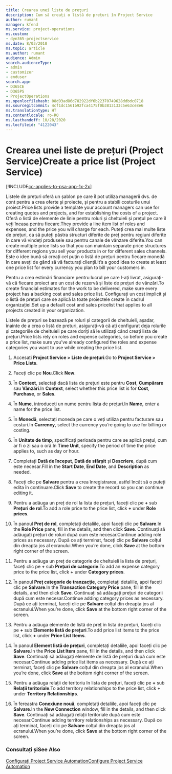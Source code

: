 ```yaml
---
title: Crearea unei liste de preţuri
description: Cum să creați o listă de prețuri în Project Service
author: rumant
manager: kfend
ms.service: project-operations
ms.custom:
- dyn365-projectservice
ms.date: 8/03/2018
ms.topic: article
ms.author: rumant
audience: Admin
search.audienceType:
- admin
- customizer
- enduser
search.app:
- D365CE
- D365PS
- ProjectOperations
ms.openlocfilehash: 08d93ad86d782922df6b22370749628ddbdc0718
ms.sourcegitcommit: 4cf1dc1561b92fca4175f0b3813133c5e63ce8e6
ms.translationtype: HT
ms.contentlocale: ro-RO
ms.lasthandoff: 10/28/2020
ms.locfileid: "4122043"
---
```

# <a name="create-a-price-list-project-service"></a><span data-ttu-id="abefd-103">Crearea unei liste de prețuri (Project Service)</span><span class="sxs-lookup"><span data-stu-id="abefd-103">Create a price list (Project Service)</span></span>

[!INCLUDE[cc-applies-to-psa-app-1x-2x](../includes/cc-applies-to-psa-app-1x-2x.md)]

<span data-ttu-id="abefd-104">Listele de prețuri oferă un șablon pe care îl pot utiliza managerii dvs. de cont pentru a crea oferte și proiecte, și pentru a stabili costurile unui proiect.</span><span class="sxs-lookup"><span data-stu-id="abefd-104">Price lists provide a template your account managers can use for creating quotes and projects, and for establishing the costs of a project.</span></span> <span data-ttu-id="abefd-105">Oferă o listă de elemente de linie pentru roluri și cheltuieli și prețul pe care îl veți încasa pentru fiecare.</span><span class="sxs-lookup"><span data-stu-id="abefd-105">They provide a line item list of roles and expenses, and the price you will charge for each.</span></span> <span data-ttu-id="abefd-106">Puteți crea mai multe liste de prețuri, ca să puteți păstra structuri diferite de preț pentru regiuni diferite în care vă vindeți produsele sau pentru canale de vânzare diferite.</span><span class="sxs-lookup"><span data-stu-id="abefd-106">You can create multiple price lists so that you can maintain separate price structures for different regions you sell your products in or for different sales channels.</span></span> <span data-ttu-id="abefd-107">Este o idee bună să creați cel puțin o listă de prețuri pentru fiecare monedă în care aveți de gând să vă facturați clienții.</span><span class="sxs-lookup"><span data-stu-id="abefd-107">It’s a good idea to create at least one price list for every currency you plan to bill your customers in.</span></span>  
  
<span data-ttu-id="abefd-108">Pentru a crea estimări financiare pentru lucrul pe care l-ați livrat, asigurați-vă că fiecare proiect are un cost de rezervă și liste de prețuri de vânzări.</span><span class="sxs-lookup"><span data-stu-id="abefd-108">To create financial estimates for the work to be delivered, make sure every project has a backing cost and sales price list.</span></span> <span data-ttu-id="abefd-109">Configurați un cost implicit și o listă de prețuri care se aplică la toate proiectele create în cadrul organizației.</span><span class="sxs-lookup"><span data-stu-id="abefd-109">Set up a default cost and sales pricelist that applies to all projects created in your organization.</span></span>  
  
<span data-ttu-id="abefd-110">Listele de prețuri se bazează pe roluri și categorii de cheltuieli, așadar, înainte de a crea o listă de preturi, asigurați-vă că ați configurat deja rolurile și categoriile de cheltuieli pe care doriți să le utilizați când creați lista de prețuri.</span><span class="sxs-lookup"><span data-stu-id="abefd-110">Price lists rely on roles and expense categories, so before you create a price list, make sure you’ve already configured the roles and expense categories you want to use while creating the price list.</span></span>  
  
1.  <span data-ttu-id="abefd-111">Accesați **Project Service > Liste de prețuri**.</span><span class="sxs-lookup"><span data-stu-id="abefd-111">Go to **Project Service > Price Lists**.</span></span>  
  
2.  <span data-ttu-id="abefd-112">Faceți clic pe **Nou**.</span><span class="sxs-lookup"><span data-stu-id="abefd-112">Click **New**.</span></span>  
  
3.  <span data-ttu-id="abefd-113">În **Context**, selectați dacă lista de prețuri este pentru **Cost**, **Cumpărare** sau **Vânzări**.</span><span class="sxs-lookup"><span data-stu-id="abefd-113">In **Context**, select whether this price list is for **Cost**, **Purchase**, or **Sales**.</span></span>  
  
4.  <span data-ttu-id="abefd-114">În **Nume**, introduceți un nume pentru lista de prețuri.</span><span class="sxs-lookup"><span data-stu-id="abefd-114">In **Name**, enter a name for the price list.</span></span>  
  
5.  <span data-ttu-id="abefd-115">În **Monedă**, selectați moneda pe care o veți utiliza pentru facturare sau costuri.</span><span class="sxs-lookup"><span data-stu-id="abefd-115">In **Currency**, select the currency you’re going to use for billing or costing.</span></span>  
  
6.  <span data-ttu-id="abefd-116">În **Unitate de timp**, specificați perioada pentru care se aplică prețul, cum ar fi o zi sau o oră.</span><span class="sxs-lookup"><span data-stu-id="abefd-116">In **Time Unit**, specify the period of time the price applies to, such as day or hour.</span></span>  
  
7.  <span data-ttu-id="abefd-117">Completați **Dată de început**, **Dată de sfârșit** și **Descriere**, după cum este necesar.</span><span class="sxs-lookup"><span data-stu-id="abefd-117">Fill in the **Start Date**, **End Date**, and **Description** as needed.</span></span>  
  
8.  <span data-ttu-id="abefd-118">Faceți clic pe **Salvare** pentru a crea înregistrarea, astfel încât să o puteți edita în continuare.</span><span class="sxs-lookup"><span data-stu-id="abefd-118">Click **Save** to create the record so you can continue editing it.</span></span>  
  
9. <span data-ttu-id="abefd-119">Pentru a adăuga un preț de rol la lista de prețuri, faceți clic pe **+** sub **Prețuri de rol**.</span><span class="sxs-lookup"><span data-stu-id="abefd-119">To add a role price to the price list, click **+** under **Role prices**.</span></span>  
  
10. <span data-ttu-id="abefd-120">În panoul **Preț de rol**, completați detaliile, apoi faceți clic pe **Salvare**.</span><span class="sxs-lookup"><span data-stu-id="abefd-120">In the **Role Price** pane, fill in the details, and then click **Save**.</span></span> <span data-ttu-id="abefd-121">Continuați să adăugați prețuri de roluri după cum este necesar.</span><span class="sxs-lookup"><span data-stu-id="abefd-121">Continue adding role prices as necessary.</span></span> <span data-ttu-id="abefd-122">După ce ați terminat, faceți clic pe **Salvare** colțul din dreapta jos al ecranului.</span><span class="sxs-lookup"><span data-stu-id="abefd-122">When you’re done, click **Save** at the bottom right corner of the screen.</span></span>  
  
11. <span data-ttu-id="abefd-123">Pentru a adăuga un preț de categorie de cheltuieli la lista de prețuri, faceți clic pe **+** sub **Prețuri de categorie**.</span><span class="sxs-lookup"><span data-stu-id="abefd-123">To add an expense category price to the price list, click **+** under **Category prices**.</span></span>  
  
12. <span data-ttu-id="abefd-124">În panoul **Preț categorie de tranzacție**, completați detaliile, apoi faceți clic pe **Salvare**.</span><span class="sxs-lookup"><span data-stu-id="abefd-124">In the **Transaction Category Price** pane, fill in the details, and then click **Save**.</span></span> <span data-ttu-id="abefd-125">Continuați să adăugați prețuri de categorii după cum este necesar.</span><span class="sxs-lookup"><span data-stu-id="abefd-125">Continue adding category prices as necessary.</span></span> <span data-ttu-id="abefd-126">După ce ați terminat, faceți clic pe **Salvare** colțul din dreapta jos al ecranului.</span><span class="sxs-lookup"><span data-stu-id="abefd-126">When you’re done, click **Save** at the bottom right corner of the screen.</span></span>  
  
13. <span data-ttu-id="abefd-127">Pentru a adăuga elemente de listă de preț în lista de prețuri, faceți clic pe **+** sub **Elemente listă de prețuri**.</span><span class="sxs-lookup"><span data-stu-id="abefd-127">To add price list items to the price list, click **+** under **Price List Items**.</span></span>  
  
14. <span data-ttu-id="abefd-128">În panoul **Element listă de prețuri**, completați detaliile, apoi faceți clic pe **Salvare**.</span><span class="sxs-lookup"><span data-stu-id="abefd-128">In the **Price List Item** pane, fill in the details, and then click **Save**.</span></span> <span data-ttu-id="abefd-129">Continuați să adăugați elemente de listă de prețuri după cum este necesar.</span><span class="sxs-lookup"><span data-stu-id="abefd-129">Continue adding price list items as necessary.</span></span> <span data-ttu-id="abefd-130">După ce ați terminat, faceți clic pe **Salvare** colțul din dreapta jos al ecranului.</span><span class="sxs-lookup"><span data-stu-id="abefd-130">When you’re done, click **Save** at the bottom right corner of the screen.</span></span>  
  
15. <span data-ttu-id="abefd-131">Pentru a adăuga relații de teritoriu în lista de prețuri, faceți clic pe **+** sub **Relații teritoriale**.</span><span class="sxs-lookup"><span data-stu-id="abefd-131">To add territory relationships to the price list, click **+** under **Territory Relationships**.</span></span>  
  
16. <span data-ttu-id="abefd-132">În fereastra **Conexiune nouă**, completați detaliile, apoi faceți clic pe **Salvare**.</span><span class="sxs-lookup"><span data-stu-id="abefd-132">In the **New Connection** window, fill in the details, and then click **Save**.</span></span> <span data-ttu-id="abefd-133">Continuați să adăugați relații teritoriale după cum este necesar.</span><span class="sxs-lookup"><span data-stu-id="abefd-133">Continue adding territory relationships as necessary.</span></span> <span data-ttu-id="abefd-134">După ce ați terminat, faceți clic pe **Salvare** colțul din dreapta jos al ecranului.</span><span class="sxs-lookup"><span data-stu-id="abefd-134">When you’re done, click **Save** at the bottom right corner of the screen.</span></span>  
  
### <a name="see-also"></a><span data-ttu-id="abefd-135">Consultați și</span><span class="sxs-lookup"><span data-stu-id="abefd-135">See Also</span></span>  
 [<span data-ttu-id="abefd-136">Configurați Project Service Automation</span><span class="sxs-lookup"><span data-stu-id="abefd-136">Configure Project Service Automation</span></span>](../psa/configure.md)
